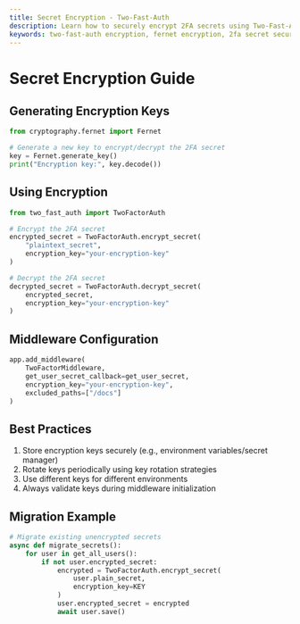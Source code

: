 ```yaml
---
title: Secret Encryption - Two-Fast-Auth
description: Learn how to securely encrypt 2FA secrets using Two-Fast-Auth
keywords: two-fast-auth encryption, fernet encryption, 2fa secret security
---
```


# Secret Encryption Guide

## Generating Encryption Keys
```python
from cryptography.fernet import Fernet

# Generate a new key to encrypt/decrypt the 2FA secret
key = Fernet.generate_key()
print("Encryption key:", key.decode())
```

## Using Encryption
```python
from two_fast_auth import TwoFactorAuth

# Encrypt the 2FA secret
encrypted_secret = TwoFactorAuth.encrypt_secret(
    "plaintext_secret",
    encryption_key="your-encryption-key"
)

# Decrypt the 2FA secret
decrypted_secret = TwoFactorAuth.decrypt_secret(
    encrypted_secret,
    encryption_key="your-encryption-key"
)
```

## Middleware Configuration
```python
app.add_middleware(
    TwoFactorMiddleware,
    get_user_secret_callback=get_user_secret,
    encryption_key="your-encryption-key",
    excluded_paths=["/docs"]
)
```

## Best Practices
1. Store encryption keys securely (e.g., environment variables/secret manager)
2. Rotate keys periodically using key rotation strategies
3. Use different keys for different environments
4. Always validate keys during middleware initialization

## Migration Example
```python
# Migrate existing unencrypted secrets
async def migrate_secrets():
    for user in get_all_users():
        if not user.encrypted_secret:
            encrypted = TwoFactorAuth.encrypt_secret(
                user.plain_secret,
                encryption_key=KEY
            )
            user.encrypted_secret = encrypted
            await user.save()
```
